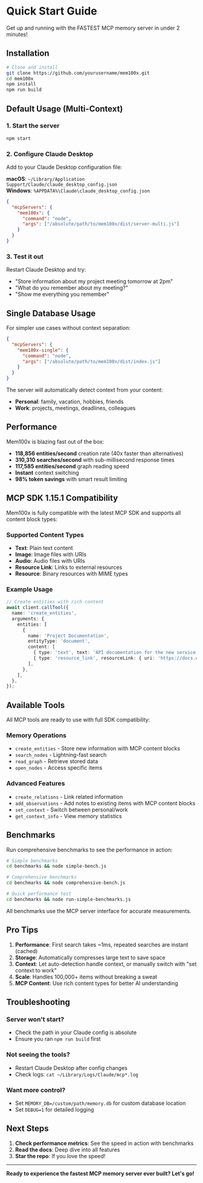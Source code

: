 # Quick Start Guide

Get up and running with the FASTEST MCP memory server in under 2 minutes!

## Installation

```bash
# Clone and install
git clone https://github.com/yourusername/mem100x.git
cd mem100x
npm install
npm run build
```

## Default Usage (Multi-Context)

### 1. Start the server

```bash
npm start
```

### 2. Configure Claude Desktop

Add to your Claude Desktop configuration file:

**macOS**: `~/Library/Application Support/Claude/claude_desktop_config.json`  
**Windows**: `%APPDATA%\Claude\claude_desktop_config.json`

```json
{
  "mcpServers": {
    "mem100x": {
      "command": "node",
      "args": ["/absolute/path/to/mem100x/dist/server-multi.js"]
    }
  }
}
```

### 3. Test it out

Restart Claude Desktop and try:

- "Store information about my project meeting tomorrow at 2pm"
- "What do you remember about my meeting?"
- "Show me everything you remember"

## Single Database Usage

For simpler use cases without context separation:

```json
{
  "mcpServers": {
    "mem100x-single": {
      "command": "node",
      "args": ["/absolute/path/to/mem100x/dist/index.js"]
    }
  }
}
```

The server will automatically detect context from your content:

- **Personal**: family, vacation, hobbies, friends
- **Work**: projects, meetings, deadlines, colleagues

## Performance

Mem100x is blazing fast out of the box:

- **118,856 entities/second** creation rate (40x faster than alternatives)
- **310,310 searches/second** with sub-millisecond response times
- **117,585 entities/second** graph reading speed
- **Instant** context switching
- **98% token savings** with smart result limiting

## MCP SDK 1.15.1 Compatibility

Mem100x is fully compatible with the latest MCP SDK and supports all content block types:

### Supported Content Types

- **Text**: Plain text content
- **Image**: Image files with URIs
- **Audio**: Audio files with URIs
- **Resource Link**: Links to external resources
- **Resource**: Binary resources with MIME types

### Example Usage

```typescript
// Create entities with rich content
await client.callTool({
  name: 'create_entities',
  arguments: {
    entities: [
      {
        name: 'Project Documentation',
        entityType: 'document',
        content: [
          { type: 'text', text: 'API documentation for the new service' },
          { type: 'resource_link', resourceLink: { uri: 'https://docs.example.com/api' } },
        ],
      },
    ],
  },
});
```

## Available Tools

All MCP tools are ready to use with full SDK compatibility:

### Memory Operations

- `create_entities` - Store new information with MCP content blocks
- `search_nodes` - Lightning-fast search
- `read_graph` - Retrieve stored data
- `open_nodes` - Access specific items

### Advanced Features

- `create_relations` - Link related information
- `add_observations` - Add notes to existing items with MCP content blocks
- `set_context` - Switch between personal/work
- `get_context_info` - View memory statistics

## Benchmarks

Run comprehensive benchmarks to see the performance in action:

```bash
# Simple benchmarks
cd benchmarks && node simple-bench.js

# Comprehensive benchmarks
cd benchmarks && node comprehensive-bench.js

# Quick performance test
cd benchmarks && node run-simple-benchmarks.js
```

All benchmarks use the MCP server interface for accurate measurements.

## Pro Tips

1. **Performance**: First search takes ~1ms, repeated searches are instant (cached)
2. **Storage**: Automatically compresses large text to save space
3. **Context**: Let auto-detection handle context, or manually switch with "set context to work"
4. **Scale**: Handles 100,000+ items without breaking a sweat
5. **MCP Content**: Use rich content types for better AI understanding

## Troubleshooting

### Server won't start?

- Check the path in your Claude config is absolute
- Ensure you ran `npm run build` first

### Not seeing the tools?

- Restart Claude Desktop after config changes
- Check logs: `cat ~/Library/Logs/Claude/mcp*.log`

### Want more control?

- Set `MEMORY_DB=/custom/path/memory.db` for custom database location
- Set `DEBUG=1` for detailed logging

## Next Steps

1. **Check performance metrics**: See the speed in action with benchmarks
2. **Read the docs**: Deep dive into all features
3. **Star the repo**: If you love the speed!

---

**Ready to experience the fastest MCP memory server ever built? Let's go!**
